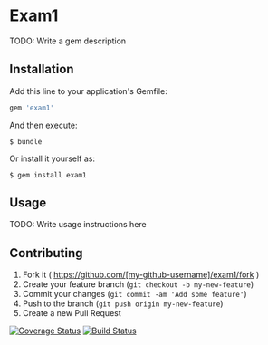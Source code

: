 # Exam1

TODO: Write a gem description

## Installation

Add this line to your application's Gemfile:

```ruby
gem 'exam1'
```

And then execute:

    $ bundle

Or install it yourself as:

    $ gem install exam1

## Usage

TODO: Write usage instructions here

## Contributing

1. Fork it ( https://github.com/[my-github-username]/exam1/fork )
2. Create your feature branch (`git checkout -b my-new-feature`)
3. Commit your changes (`git commit -am 'Add some feature'`)
4. Push to the branch (`git push origin my-new-feature`)
5. Create a new Pull Request

[![Coverage Status](https://coveralls.io/repos/alu0100767452/Practica9/badge.png)](https://coveralls.io/r/alu0100767452/Practica9)
[![Build Status](https://travis-ci.org/alu0100767452/Practica9.svg?branch=master)](https://travis-ci.org/alu0100767452/Practica9)

